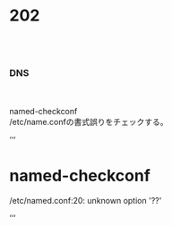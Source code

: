 <h1>202</h1><br><br>

<h3>DNS</h3>
<br><br>
named-checkconf<br>
/etc/name.confの書式誤りをチェックする。<br>

‘‘‘

# named-checkconf
/etc/named.conf:20: unknown option '??'

‘‘‘

